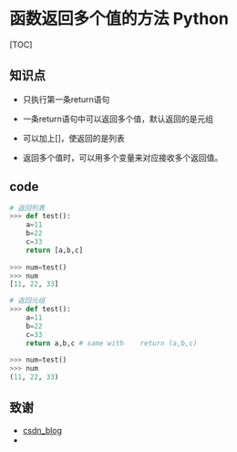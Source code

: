 # 函数返回多个值的方法 Python

[TOC]

## 知识点

- 只执行第一条return语句

- 一条return语句中可以返回多个值，默认返回的是元组
- 可以加上[]，使返回的是列表
- 返回多个值时，可以用多个变量来对应接收多个返回值。

## code

```python
# 返回列表
>>> def test():
	a=11
	b=22
	c=33
	return [a,b,c]
 
>>> num=test()
>>> num
[11, 22, 33]

# 返回元组
>>> def test():
	a=11
	b=22
	c=33
	return a,b,c # same with 	return (a,b,c)
 
>>> num=test()
>>> num
(11, 22, 33)
```



## 致谢

* [csdn_blog](https://blog.csdn.net/panda996/article/details/84786649)
* 